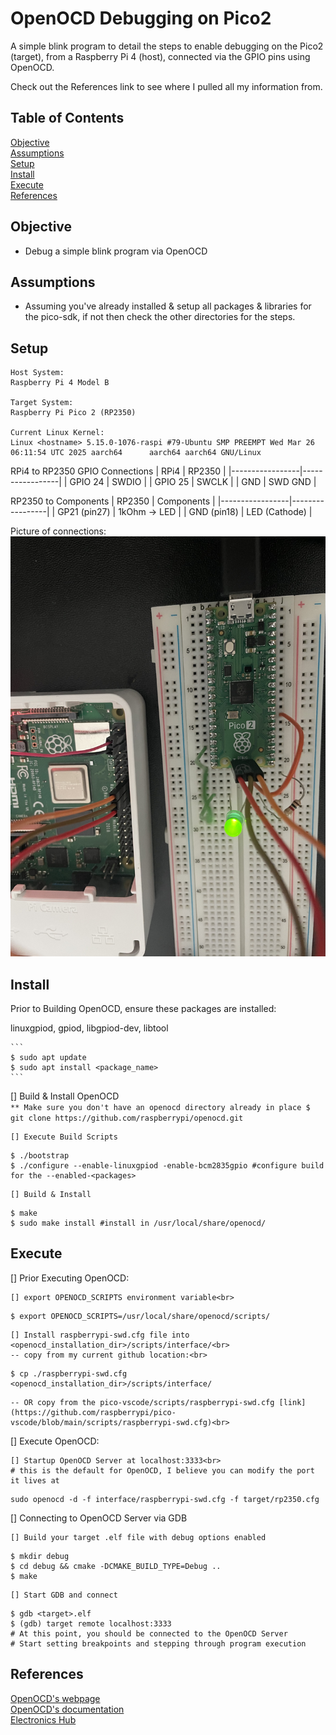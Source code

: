 # OpenOCD Debugging on Pico2

A simple blink program to detail the steps to enable debugging on the Pico2 (target), from a Raspberry Pi 4 (host), connected via the GPIO pins using OpenOCD.

Check out the References link to see where I pulled all my information from.

## Table of Contents

[Objective](#objective)<br>
[Assumptions](#assumptions)<br>
[Setup](#setup)<br>
[Install](#install)<br>
[Execute](#execute)<br>
[References](#references)<br>

## Objective
- Debug a simple blink program via OpenOCD

## Assumptions
- Assuming you've already installed & setup all packages & libraries for the pico-sdk, if not then check the other directories for the steps.

## Setup
```
Host System:
Raspberry Pi 4 Model B

Target System:
Raspberry Pi Pico 2 (RP2350)

Current Linux Kernel:
Linux <hostname> 5.15.0-1076-raspi #79-Ubuntu SMP PREEMPT Wed Mar 26 06:11:54 UTC 2025 aarch64 		aarch64 aarch64 GNU/Linux
```
	
RPi4 to RP2350 GPIO Connections
|      RPi4       |      RP2350     |
|-----------------|-----------------|
| GPIO 24         | SWDIO           |
| GPIO 25         | SWCLK           |
| GND             | SWD GND         |


RP2350 to Components
|     RP2350      |   Components    |
|-----------------|-----------------|
| GP21 (pin27)    | 1kOhm -> LED    |
| GND  (pin18)    | LED (Cathode)   |

	
Picture of connections:
![RPi4 connected to RP2350](images/swd_gpio_connections.JPG)

## Install
Prior to Building OpenOCD, ensure these packages are installed:<br>

linuxgpiod, gpiod, libgpiod-dev, libtool

    ```
    $ sudo apt update
    $ sudo apt install <package_name>
    ```

[] Build & Install OpenOCD<br>
    ```
    ** Make sure you don't have an openocd directory already in place
    $ git clone https://github.com/raspberrypi/openocd.git
    ```
	
    [] Execute Build Scripts
```
$ ./bootstrap
$ ./configure --enable-linuxgpiod -enable-bcm2835gpio #configure build for the --enabled-<packages>
```
	
    [] Build & Install
```
$ make
$ sudo make install #install in /usr/local/share/openocd/
```
	
## Execute
[] Prior Executing OpenOCD:<br>

    [] export OPENOCD_SCRIPTS environment variable<br>
```
$ export OPENOCD_SCRIPTS=/usr/local/share/openocd/scripts/
```
	
    [] Install raspberrypi-swd.cfg file into <openocd_installation_dir>/scripts/interface/<br>
    -- copy from my current github location:<br>
```
$ cp ./raspberrypi-swd.cfg <openocd_installation_dir>/scripts/interface/
```
	
    -- OR copy from the pico-vscode/scripts/raspberrypi-swd.cfg [link](https://github.com/raspberrypi/pico-vscode/blob/main/scripts/raspberrypi-swd.cfg)<br>
	
[] Execute OpenOCD:<br>

    [] Startup OpenOCD Server at localhost:3333<br>
    # this is the default for OpenOCD, I believe you can modify the port it lives at
```
sudo openocd -d -f interface/raspberrypi-swd.cfg -f target/rp2350.cfg
```
	
[] Connecting to OpenOCD Server via GDB
	
    [] Build your target .elf file with debug options enabled
```
$ mkdir debug
$ cd debug && cmake -DCMAKE_BUILD_TYPE=Debug ..
$ make
```
	
    [] Start GDB and connect
```
$ gdb <target>.elf
$ (gdb) target remote localhost:3333
# At this point, you should be connected to the OpenOCD Server
# Start setting breakpoints and stepping through program execution
```
	
## References
[OpenOCD's webpage](https://openocd.org/)<br>
[OpenOCD's documentation](https://openocd.org/doc/html/index.html#toc-Running-1)<br>
[Electronics Hub](https://www.electronicshub.org/programming-raspberry-pi-pico-with-swd/)<br>
